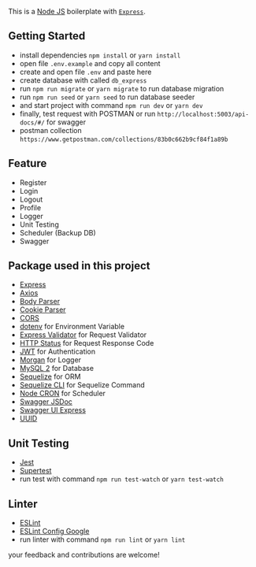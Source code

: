 This is a [Node JS](https://nodejs.org) boilerplate with [`Express`](https://expressjs.com).

## Getting Started

- install dependencies `npm install` or `yarn install`
- open file `.env.example` and copy all content
- create and open file `.env` and paste here
- create database with called `db_express`
- run `npm run migrate` or `yarn migrate` to run database migration
- run `npm run seed` or `yarn seed` to run database seeder
- and start project with command `npm run dev` or `yarn dev`
- finally, test request with POSTMAN or run `http://localhost:5003/api-docs/#/` for swagger
- postman collection `https://www.getpostman.com/collections/83b0c662b9cf84f1a89b`

## Feature
- Register
- Login
- Logout
- Profile
- Logger
- Unit Testing
- Scheduler (Backup DB)
- Swagger

## Package used in this project
- [Express](https://expressjs.com/)
- [Axios](https://www.npmjs.com/package/axios)
- [Body Parser](https://github.com/expressjs/body-parser)
- [Cookie Parser](https://www.npmjs.com/package/cookie-parser)
- [CORS](https://www.npmjs.com/package/cors)
- [dotenv](https://www.npmjs.com/package/dotenv) for Environment Variable
- [Express Validator](https://express-validator.github.io/docs/) for Request Validator
- [HTTP Status](https://www.npmjs.com/package/http-status) for Request Response Code
- [JWT](https://www.npmjs.com/package/jsonwebtoken) for Authentication
- [Morgan](https://www.npmjs.com/package/morgan) for Logger
- [MySQL 2](https://www.npmjs.com/package/mysql2) for Database
- [Sequelize](https://sequelize.org/docs/v6/getting-started/) for ORM
- [Sequelize CLI](https://github.com/sequelize/cli) for Sequelize Command
- [Node CRON](https://www.npmjs.com/package/node-cron) for Scheduler
- [Swagger JSDoc](https://www.npmjs.com/package/swagger-jsdoc)
- [Swagger UI Express](https://www.npmjs.com/package/swagger-ui-express)
- [UUID](https://www.npmjs.com/package/uuid)

## Unit Testing
- [Jest](https://jestjs.io/)
- [Supertest](https://github.com/visionmedia/supertest)
- run test with command `npm run test-watch` or `yarn test-watch`

## Linter
- [ESLint](https://eslint.org/)
- [ESLint Config Google](https://www.npmjs.com/package/eslint-config-google)
- run linter with command `npm run lint` or `yarn lint`

your feedback and contributions are welcome!